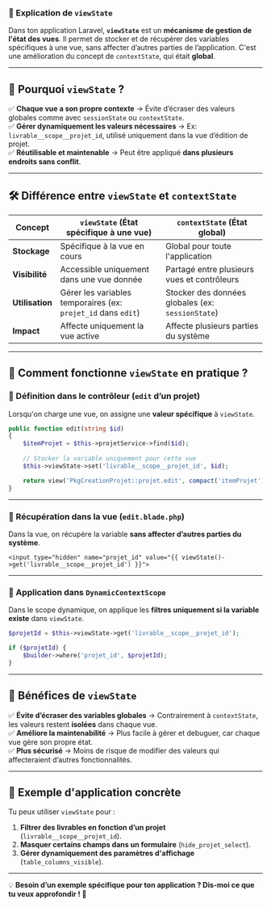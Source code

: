 ### **📌 Explication de `viewState`**
Dans ton application Laravel, **`viewState`** est un **mécanisme de gestion de l'état des vues**. Il permet de stocker et de récupérer des variables spécifiques à une vue, sans affecter d’autres parties de l’application. C'est une amélioration du concept de `contextState`, qui était **global**.

---

## **🎯 Pourquoi `viewState` ?**
✅ **Chaque vue a son propre contexte** → Évite d’écraser des valeurs globales comme avec `sessionState` ou `contextState`.  
✅ **Gérer dynamiquement les valeurs nécessaires** → Ex: `livrable__scope__projet_id`, utilisé uniquement dans la vue d’édition de projet.  
✅ **Réutilisable et maintenable** → Peut être appliqué **dans plusieurs endroits sans conflit**.  

---

## **🛠️ Différence entre `viewState` et `contextState`**
| **Concept**      | **`viewState` (État spécifique à une vue)** | **`contextState` (État global)** |
|------------------|--------------------------------|--------------------------------|
| **Stockage**      | Spécifique à la vue en cours  | Global pour toute l'application |
| **Visibilité**    | Accessible uniquement dans une vue donnée | Partagé entre plusieurs vues et contrôleurs |
| **Utilisation**   | Gérer les variables temporaires (ex: `projet_id` dans `edit`) | Stocker des données globales (ex: `sessionState`) |
| **Impact**       | Affecte uniquement la vue active | Affecte plusieurs parties du système |

---

## **🚀 Comment fonctionne `viewState` en pratique ?**
### **🔹 Définition dans le contrôleur (`edit` d’un projet)**
Lorsqu'on charge une vue, on assigne une **valeur spécifique** à `viewState`.

```php
public function edit(string $id)
{
    $itemProjet = $this->projetService->find($id);
    
    // Stocker la variable uniquement pour cette vue
    $this->viewState->set('livrable__scope__projet_id', $id);

    return view('PkgCreationProjet::projet.edit', compact('itemProjet'));
}
```

---

### **🔹 Récupération dans la vue (`edit.blade.php`)**
Dans la vue, on récupère la variable **sans affecter d’autres parties du système**.

```blade
<input type="hidden" name="projet_id" value="{{ viewState()->get('livrable__scope__projet_id') }}">
```

---

### **🔹 Application dans `DynamicContextScope`**
Dans le scope dynamique, on applique les **filtres uniquement si la variable existe** dans `viewState`.

```php
$projetId = $this->viewState->get('livrable__scope__projet_id');

if ($projetId) {
    $builder->where('projet_id', $projetId);
}
```

---

## **🎯 Bénéfices de `viewState`**
✅ **Évite d’écraser des variables globales** → Contrairement à `contextState`, les valeurs restent **isolées** dans chaque vue.  
✅ **Améliore la maintenabilité** → Plus facile à gérer et debuguer, car chaque vue gère son propre état.  
✅ **Plus sécurisé** → Moins de risque de modifier des valeurs qui affecteraient d’autres fonctionnalités.  

---

## **🚀 Exemple d'application concrète**
Tu peux utiliser `viewState` pour :
1. **Filtrer des livrables en fonction d’un projet** (`livrable__scope__projet_id`).
2. **Masquer certains champs dans un formulaire** (`hide_projet_select`).
3. **Gérer dynamiquement des paramètres d'affichage** (`table_columns_visible`).

---

💡 **Besoin d’un exemple spécifique pour ton application ? Dis-moi ce que tu veux approfondir ! 🚀**